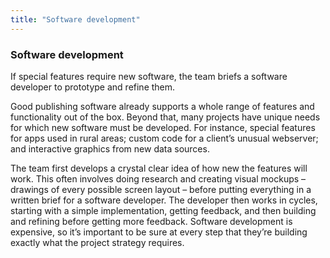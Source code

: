 ```yaml
---
title: "Software development"
---
```


### Software development

If special features require new software, the team briefs a software developer to prototype and refine them.

Good publishing software already supports a whole range of features and functionality out of the box. Beyond that, many projects have unique needs for which new software must be developed. For instance, special features for apps used in rural areas; custom code for a client’s unusual webserver; and interactive graphics from new data sources.

The team first develops a crystal clear idea of how new the features will work. This often involves doing research and creating visual mockups – drawings of every possible screen layout – before putting everything in a written brief for a software developer. The developer then works in cycles, starting with a simple implementation, getting feedback, and then building and refining before getting more feedback. Software development is expensive, so it’s important to be sure at every step that they’re building exactly what the project strategy requires.
